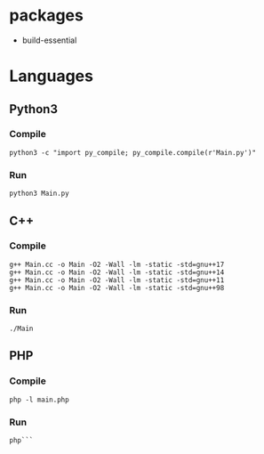 


# packages

* build-essential

# Languages

## Python3
### Compile
```
python3 -c "import py_compile; py_compile.compile(r'Main.py')"
```

### Run
```
python3 Main.py
```

## C++
### Compile
```
g++ Main.cc -o Main -O2 -Wall -lm -static -std=gnu++17
g++ Main.cc -o Main -O2 -Wall -lm -static -std=gnu++14
g++ Main.cc -o Main -O2 -Wall -lm -static -std=gnu++11
g++ Main.cc -o Main -O2 -Wall -lm -static -std=gnu++98
```
### Run
```
./Main
```

## PHP
### Compile
```
php -l main.php
```
### Run
```
php```